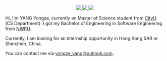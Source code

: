 <p align="center">
  <a href="https://github.com/YongzeYang">
    <img src="http://github-profile-summary-cards.vercel.app/api/cards/profile-details?username=YongzeYang&theme=transparent" />
  </a>
  <a href="https://github.com/YongzeYang">
    <img src="https://github-readme-streak-stats.herokuapp.com/?user=YongzeYang&hide_border=true&card_width=338&theme=transparent" />
  </a>
  <a href="https://github.com/YongzeYang">
    <img src="http://github-profile-summary-cards.vercel.app/api/cards/stats?username=YongzeYang&theme=transparent" />
  </a>
</p>

Hi, I'm YANG Yongze, currently an Master of Science student from [CityU](https://www.cityu.edu.hk/) (CS Department). I got my Bachelor of Engineering in Software Engineering from [NWPU](https://www.nwpu.edu.cn/).

Currently, I am looking for an internship opportunity in Hong Kong SAR or Shenzhen, China.

You can contact me via yongze_yang@outlook.com.
